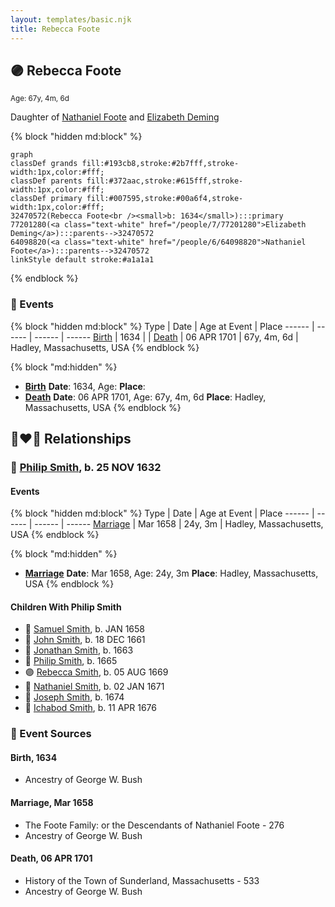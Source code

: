 ```yaml
---
layout: templates/basic.njk
title: Rebecca Foote
---
```

## 🟣 Rebecca Foote
<small>Age: 67y, 4m, 6d</small>

Daughter of [Nathaniel Foote](/people/6/64098820) and [Elizabeth Deming](/people/7/77201280)

{% block "hidden md:block" %}
```mermaid
graph
classDef grands fill:#193cb8,stroke:#2b7fff,stroke-width:1px,color:#fff;
classDef parents fill:#372aac,stroke:#615fff,stroke-width:1px,color:#fff;
classDef primary fill:#007595,stroke:#00a6f4,stroke-width:1px,color:#fff;
32470572(Rebecca Foote<br /><small>b: 1634</small>):::primary
77201280(<a class="text-white" href="/people/7/77201280">Elizabeth Deming</a>):::parents-->32470572
64098820(<a class="text-white" href="/people/6/64098820">Nathaniel Foote</a>):::parents-->32470572
linkStyle default stroke:#a1a1a1
```
{% endblock %}

### 📆 Events

{% block "hidden md:block" %}
Type | Date | Age at Event | Place
------ | ------ | ------ | ------
[Birth](#event-event-3) | 1634 |  |
[Death](#event-event-4) | 06 APR 1701 | 67y, 4m, 6d | Hadley, Massachusetts, USA
{% endblock %}

{% block "md:hidden" %}
- **[Birth](#event-event-3)**
**Date**: 1634, Age:
**Place**:
- **[Death](#event-event-4)**
**Date**: 06 APR 1701, Age: 67y, 4m, 6d
**Place**: Hadley, Massachusetts, USA
{% endblock %}

## 👩‍❤️‍👨 Relationships

### 🔵 [Philip Smith](/people/6/61981014), b. 25 NOV 1632

#### Events

{% block "hidden md:block" %}
Type | Date | Age at Event | Place
------ | ------ | ------ | ------
[Marriage](#event-family-0-event-0) | Mar 1658 | 24y, 3m | Hadley, Massachusetts, USA
{% endblock %}

{% block "md:hidden" %}
- **[Marriage](#event-family-0-event-0)**
**Date**: Mar 1658, Age: 24y, 3m
**Place**: Hadley, Massachusetts, USA
{% endblock %}

#### Children With Philip Smith
* 🔵 [Samuel Smith](/people/8/82805494), b. JAN 1658
* 🔵 [John Smith](/people/3/36040590), b. 18 DEC 1661
* 🔵 [Jonathan Smith](/people/8/86610734), b. 1663
* 🔵 [Philip Smith](/people/4/43477914), b. 1665
* 🟣 [Rebecca Smith](/people/7/76162584), b. 05 AUG 1669
* 🔵 [Nathaniel Smith](/people/8/82150350), b. 02 JAN 1671
* 🔵 [Joseph Smith](/people/4/405860), b. 1674
* 🔵 [Ichabod Smith](/people/3/31008221), b. 11 APR 1676
### 📰 Event Sources

#### <a id="event-event-3"></a> Birth, 1634
* Ancestry of George W. Bush

#### <a id="event-family-0-event-0"></a> Marriage, Mar 1658
* The Foote Family: or the Descendants of Nathaniel Foote  - 276
* Ancestry of George W. Bush
#### <a id="event-event-4"></a> Death, 06 APR 1701
* History of the Town of Sunderland, Massachusetts  - 533
* Ancestry of George W. Bush
